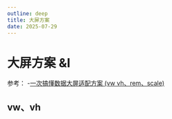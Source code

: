 ```yaml
---
outline: deep
title: 大屏方案
date: 2025-07-29
---
```

# 大屏方案 &I
参考：
-[一次搞懂数据大屏适配方案 (vw vh、rem、scale)](https://juejin.cn/post/7163932925955112996?searchId=202507221002590876F10B9AA440B4C673)

## vw、vh


